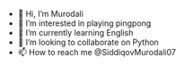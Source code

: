 - 👋 Hi, I’m Murodali
- 👀 I’m interested in playing pingpong
- 🌱 I’m currently learning English
- 💞️ I’m looking to collaborate on Python
- 📫 How to reach me @SiddiqovMurodali07

<!---
Murodali0707/Murodali0707 is a ✨ special ✨ repository because its `README.md` (this file) appears on your GitHub profile.
You can click the Preview link to take a look at your changes.
--->
